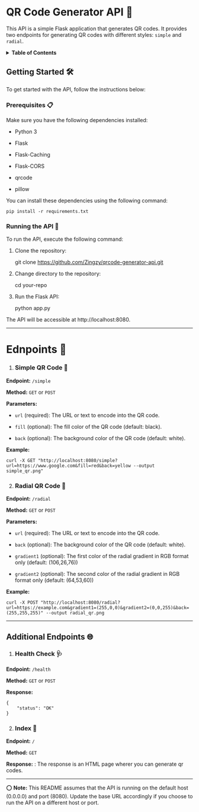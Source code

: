 # QR Code Generator API 🚀

This API is a simple Flask application that generates QR codes. It provides two endpoints for generating QR codes with different styles: `simple` and `radial`.

<details>

<summary><strong>Table of Contents</strong></summary>

- [Getting Started](#getting-started)
  - [Prerequisites](#prerequisites)
  - [Running the API](#running-the-api)
- [Endpoints](#endpoints)
  - [Simple QR Code](#simple-qr-code)
  - [Radial QR Code](#radial-qr-code)
- [Additional Endpoints](#additional-endpoints)
  - [Health Check](#health-check)
  - [Index](#index)
- [Note](#note)

</details>

## Getting Started 🛠️

To get started with the API, follow the instructions below:

### Prerequisites 📋

Make sure you have the following dependencies installed:

* Python 3
  
* Flask
  
* Flask-Caching
  
* Flask-CORS
  
* qrcode
  
* pillow
  

You can install these dependencies using the following command:

    pip install -r requirements.txt

### Running the API 🏃

To run the API, execute the following command:

1. Clone the repository:

    git clone https://github.com/Zingzy/qrcode-generator-api.git

2. Change directory to the repository:

    cd your-repo

3. Run the Flask API:

    python app.py

The API will be accessible at http://localhost:8080.

---

# Ednpoints 🚦

1. ### Simple QR Code 📎
  

**Endpoint:** `/simple`

**Method:** `GET` or `POST`

**Parameters:**

* `url` (required): The URL or text to encode into the QR code.
  
* `fill` (optional): The fill color of the QR code (default: black).
  
* `back` (optional): The background color of the QR code (default: white).
  

**Example:**

    curl -X GET "http://localhost:8080/simple?url=https://www.google.com&fill=red&back=yellow --output simple_qr.png"

2. ### Radial QR Code 🎨
  

**Endpoint:** `/radial`

**Method:** `GET` or `POST`

**Parameters:**

* `url` (required): The URL or text to encode into the QR code.
  
* `back` (optional): The background color of the QR code (default: white).
  
* `gradient1` (optional): The first color of the radial gradient in RGB format only (default: (106,26,76))
  
* `gradient2` (optional): The second color of the radial gradient in RGB format only (default: (64,53,60))
  

**Example:**

    curl -X POST "http://localhost:8080/radial?url=https://example.com&gradient1=(255,0,0)&gradient2=(0,0,255)&back=(255,255,255)" --output radial_qr.png

---

## Additional Endpoints 🌐

1. ### Health Check 🩺
  

**Endpoint:** `/health`

**Method:** `GET` or `POST`

**Response:**

    {
        "status": "OK"
    }

2. ### Index 📃
  

**Endpoint:** `/`

**Method:** `GET`

**Response:** : The response is an HTML page wherer you can generate qr codes.

---

⭕ **Note:** This README assumes that the API is running on the default host (0.0.0.0) and port (8080). Update the base URL accordingly if you choose to run the API on a different host or port.